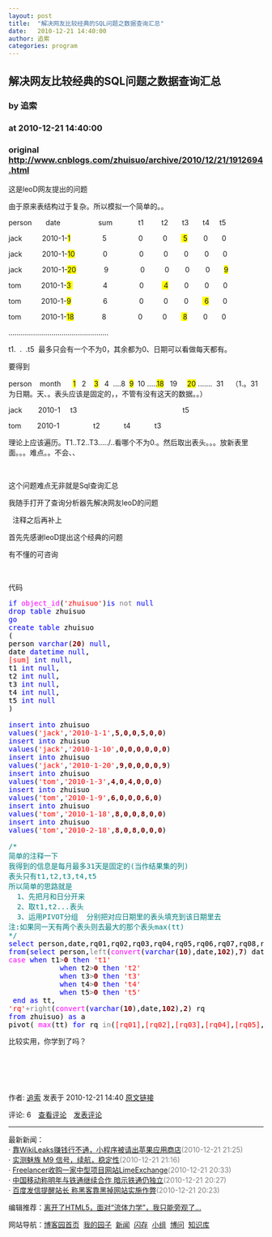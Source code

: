 ```yaml
---
layout: post
title:  "解决网友比较经典的SQL问题之数据查询汇总"
date:   2010-12-21 14:40:00
author: 追索
categories: program
---
```


## 解决网友比较经典的SQL问题之数据查询汇总
### by 追索
### at 2010-12-21 14:40:00
### original <http://www.cnblogs.com/zhuisuo/archive/2010/12/21/1912694.html>

<p><div>
<p>这是leoD网友提出的问题</p>
<p>由于原来表结构过于复杂。所以模拟一个简单的。。</p>
<p>person       date                   sum             t1         t2       t3       t4     t5  </p>
<p>jack          2010-1-<span style="background-color:#ffff00">1</span>                5                0          0       <span style="color:#000000;background-color:#ffff00"> 5</span>        0       0</p>
<p>jack          2010-1-<span style="background-color:#ffff00">10</span>              0                0          0        0        0       0</p>
<p>jack          2010-1-<span style="background-color:#ffff00">20</span>              9                0          0        0        0       <span style="background-color:#ffff00">9</span></p>
<p>tom          2010-1-<span style="background-color:#ffff00">3 </span>               4                0         <span style="background-color:#ffff00"> 4</span>        0        0       0</p>
<p>tom          2010-1-<span style="background-color:#ffff00">9</span>                6                0          0        0       <span style="background-color:#ffff00"> 6</span>       0</p>
<p>tom          2010-1-<span style="background-color:#ffff00">18</span>              8                0          0       <span style="background-color:#ffff00"> 8</span>        0       0</p>
<p>.................................................</p>
<p>t1.  .  .t5  最多只会有一个不为0，其余都为0、日期可以看做每天都有。</p>
<p>要得到</p>
<p>person    month      <span style="background-color:#ffff00">1</span>   2    <span style="background-color:#ffff00">3</span>   4  ....8  <span style="background-color:#ffff00">9</span>  10 .....<span style="background-color:#ffff00">18</span>   19     <span style="background-color:#ffff00">20</span> .......  31    （1.。31为日期。天、。表头应该是固定的，，不管有没有这天的数据。。）</p>
<p>jack        2010-1     t3                                                     t5          </p>
<p>tom        2010-1                 t2            t4            t3</p>
<p>理论上应该遍历。T1..T2..T3...../..看哪个不为0.。然后取出表头。。。放新表里面。。。难点。。不会、、</p>
</div>
<p> </p>
<p>这个问题难点无非就是Sql查询汇总</p>
<p>我随手打开了查询分析器先解决网友leoD的问题</p>
<p>  注释之后再补上</p>
<p>首先先感谢leoD提出这个经典的问题</p>
<p>有不懂的可咨询</p>
<p> </p>
<div><img src="http://images.cnblogs.com/OutliningIndicators/ContractedBlock.gif" alt=""><img src="http://images.cnblogs.com/OutliningIndicators/ExpandedBlockStart.gif" alt=""><span>代码</span>
<div>
<pre><div><span style="color:#0000ff">if</span><span style="color:#000000"> </span><span style="color:#ff00ff">object_id</span><span style="color:#000000">(</span><span style="color:#ff0000">'</span><span style="color:#ff0000">zhuisuo</span><span style="color:#ff0000">'</span><span style="color:#000000">)</span><span style="color:#0000ff">is</span><span style="color:#000000"> </span><span style="color:#808080">not</span><span style="color:#000000"> </span><span style="color:#0000ff">null</span><span style="color:#000000"><br></span><span style="color:#0000ff">drop</span><span style="color:#000000"> </span><span style="color:#0000ff">table</span><span style="color:#000000"> zhuisuo<br></span><span style="color:#0000ff">go</span><span style="color:#000000"><br></span><span style="color:#0000ff">create</span><span style="color:#000000"> </span><span style="color:#0000ff">table</span><span style="color:#000000"> zhuisuo<br>(<br>person </span><span style="color:#0000ff">varchar</span><span style="color:#000000">(</span><span style="color:#800000;font-weight:bold">20</span><span style="color:#000000">) </span><span style="color:#0000ff">null</span><span style="color:#000000">,<br>date </span><span style="color:#0000ff">datetime</span><span style="color:#000000"> </span><span style="color:#0000ff">null</span><span style="color:#000000">,<br></span><span style="color:#ff0000">[</span><span style="color:#ff0000">sum</span><span style="color:#ff0000">]</span><span style="color:#000000"> </span><span style="color:#0000ff">int</span><span style="color:#000000"> </span><span style="color:#0000ff">null</span><span style="color:#000000">,<br>t1 </span><span style="color:#0000ff">int</span><span style="color:#000000"> </span><span style="color:#0000ff">null</span><span style="color:#000000">,<br>t2 </span><span style="color:#0000ff">int</span><span style="color:#000000"> </span><span style="color:#0000ff">null</span><span style="color:#000000">,<br>t3 </span><span style="color:#0000ff">int</span><span style="color:#000000"> </span><span style="color:#0000ff">null</span><span style="color:#000000">,<br>t4 </span><span style="color:#0000ff">int</span><span style="color:#000000"> </span><span style="color:#0000ff">null</span><span style="color:#000000">,<br>t5 </span><span style="color:#0000ff">int</span><span style="color:#000000"> </span><span style="color:#0000ff">null</span><span style="color:#000000"><br>)<br><br></span><span style="color:#0000ff">insert</span><span style="color:#000000"> </span><span style="color:#0000ff">into</span><span style="color:#000000"> zhuisuo<br></span><span style="color:#0000ff">values</span><span style="color:#000000">(</span><span style="color:#ff0000">'</span><span style="color:#ff0000">jack</span><span style="color:#ff0000">'</span><span style="color:#000000">,</span><span style="color:#ff0000">'</span><span style="color:#ff0000">2010-1-1</span><span style="color:#ff0000">'</span><span style="color:#000000">,</span><span style="color:#800000;font-weight:bold">5</span><span style="color:#000000">,</span><span style="color:#800000;font-weight:bold">0</span><span style="color:#000000">,</span><span style="color:#800000;font-weight:bold">0</span><span style="color:#000000">,</span><span style="color:#800000;font-weight:bold">5</span><span style="color:#000000">,</span><span style="color:#800000;font-weight:bold">0</span><span style="color:#000000">,</span><span style="color:#800000;font-weight:bold">0</span><span style="color:#000000">)<br></span><span style="color:#0000ff">insert</span><span style="color:#000000"> </span><span style="color:#0000ff">into</span><span style="color:#000000"> zhuisuo<br></span><span style="color:#0000ff">values</span><span style="color:#000000">(</span><span style="color:#ff0000">'</span><span style="color:#ff0000">jack</span><span style="color:#ff0000">'</span><span style="color:#000000">,</span><span style="color:#ff0000">'</span><span style="color:#ff0000">2010-1-10</span><span style="color:#ff0000">'</span><span style="color:#000000">,</span><span style="color:#800000;font-weight:bold">0</span><span style="color:#000000">,</span><span style="color:#800000;font-weight:bold">0</span><span style="color:#000000">,</span><span style="color:#800000;font-weight:bold">0</span><span style="color:#000000">,</span><span style="color:#800000;font-weight:bold">0</span><span style="color:#000000">,</span><span style="color:#800000;font-weight:bold">0</span><span style="color:#000000">,</span><span style="color:#800000;font-weight:bold">0</span><span style="color:#000000">)<br></span><span style="color:#0000ff">insert</span><span style="color:#000000"> </span><span style="color:#0000ff">into</span><span style="color:#000000"> zhuisuo<br></span><span style="color:#0000ff">values</span><span style="color:#000000">(</span><span style="color:#ff0000">'</span><span style="color:#ff0000">jack</span><span style="color:#ff0000">'</span><span style="color:#000000">,</span><span style="color:#ff0000">'</span><span style="color:#ff0000">2010-1-20</span><span style="color:#ff0000">'</span><span style="color:#000000">,</span><span style="color:#800000;font-weight:bold">9</span><span style="color:#000000">,</span><span style="color:#800000;font-weight:bold">0</span><span style="color:#000000">,</span><span style="color:#800000;font-weight:bold">0</span><span style="color:#000000">,</span><span style="color:#800000;font-weight:bold">0</span><span style="color:#000000">,</span><span style="color:#800000;font-weight:bold">0</span><span style="color:#000000">,</span><span style="color:#800000;font-weight:bold">9</span><span style="color:#000000">)<br></span><span style="color:#0000ff">insert</span><span style="color:#000000"> </span><span style="color:#0000ff">into</span><span style="color:#000000"> zhuisuo<br></span><span style="color:#0000ff">values</span><span style="color:#000000">(</span><span style="color:#ff0000">'</span><span style="color:#ff0000">tom</span><span style="color:#ff0000">'</span><span style="color:#000000">,</span><span style="color:#ff0000">'</span><span style="color:#ff0000">2010-1-3</span><span style="color:#ff0000">'</span><span style="color:#000000">,</span><span style="color:#800000;font-weight:bold">4</span><span style="color:#000000">,</span><span style="color:#800000;font-weight:bold">0</span><span style="color:#000000">,</span><span style="color:#800000;font-weight:bold">4</span><span style="color:#000000">,</span><span style="color:#800000;font-weight:bold">0</span><span style="color:#000000">,</span><span style="color:#800000;font-weight:bold">0</span><span style="color:#000000">,</span><span style="color:#800000;font-weight:bold">0</span><span style="color:#000000">)<br></span><span style="color:#0000ff">insert</span><span style="color:#000000"> </span><span style="color:#0000ff">into</span><span style="color:#000000"> zhuisuo<br></span><span style="color:#0000ff">values</span><span style="color:#000000">(</span><span style="color:#ff0000">'</span><span style="color:#ff0000">tom</span><span style="color:#ff0000">'</span><span style="color:#000000">,</span><span style="color:#ff0000">'</span><span style="color:#ff0000">2010-1-9</span><span style="color:#ff0000">'</span><span style="color:#000000">,</span><span style="color:#800000;font-weight:bold">6</span><span style="color:#000000">,</span><span style="color:#800000;font-weight:bold">0</span><span style="color:#000000">,</span><span style="color:#800000;font-weight:bold">0</span><span style="color:#000000">,</span><span style="color:#800000;font-weight:bold">0</span><span style="color:#000000">,</span><span style="color:#800000;font-weight:bold">6</span><span style="color:#000000">,</span><span style="color:#800000;font-weight:bold">0</span><span style="color:#000000">)<br></span><span style="color:#0000ff">insert</span><span style="color:#000000"> </span><span style="color:#0000ff">into</span><span style="color:#000000"> zhuisuo<br></span><span style="color:#0000ff">values</span><span style="color:#000000">(</span><span style="color:#ff0000">'</span><span style="color:#ff0000">tom</span><span style="color:#ff0000">'</span><span style="color:#000000">,</span><span style="color:#ff0000">'</span><span style="color:#ff0000">2010-1-18</span><span style="color:#ff0000">'</span><span style="color:#000000">,</span><span style="color:#800000;font-weight:bold">8</span><span style="color:#000000">,</span><span style="color:#800000;font-weight:bold">0</span><span style="color:#000000">,</span><span style="color:#800000;font-weight:bold">0</span><span style="color:#000000">,</span><span style="color:#800000;font-weight:bold">8</span><span style="color:#000000">,</span><span style="color:#800000;font-weight:bold">0</span><span style="color:#000000">,</span><span style="color:#800000;font-weight:bold">0</span><span style="color:#000000">)<br></span><span style="color:#0000ff">insert</span><span style="color:#000000"> </span><span style="color:#0000ff">into</span><span style="color:#000000"> zhuisuo<br></span><span style="color:#0000ff">values</span><span style="color:#000000">(</span><span style="color:#ff0000">'</span><span style="color:#ff0000">tom</span><span style="color:#ff0000">'</span><span style="color:#000000">,</span><span style="color:#ff0000">'</span><span style="color:#ff0000">2010-2-18</span><span style="color:#ff0000">'</span><span style="color:#000000">,</span><span style="color:#800000;font-weight:bold">8</span><span style="color:#000000">,</span><span style="color:#800000;font-weight:bold">0</span><span style="color:#000000">,</span><span style="color:#800000;font-weight:bold">8</span><span style="color:#000000">,</span><span style="color:#800000;font-weight:bold">0</span><span style="color:#000000">,</span><span style="color:#800000;font-weight:bold">0</span><span style="color:#000000">,</span><span style="color:#800000;font-weight:bold">0</span><span style="color:#000000">)<br><br></span><span style="color:#008080">/*</span><span style="color:#008080"><br>简单的注释一下<br>我得到的信息是每月最多31天是固定的(当作结果集的列)<br>表头只有t1,t2,t3,t4,t5<br>所以简单的思路就是<br>  1、先把月和日分开来<br>  2、取t1,t2...表头<br>  3、运用PIVOT分组  分别把对应日期里的表头填充到该日期里去<br>注:如果同一天有两个表头则去最大的那个表头max(tt)<br></span><span style="color:#008080">*/</span><span style="color:#000000"><br></span><span style="color:#0000ff">select</span><span style="color:#000000"> person,date,rq01,rq02,rq03,rq04,rq05,rq06,rq07,rq08,rq09,rq10,rq11,rq12,rq13,rq14,rq15,rq16,rq17,rq18,rq19,rq20,rq21,rq22,rq23,rq24,rq25,rq26,rq27,rq28,rq29,rq30,rq31 <br></span><span style="color:#0000ff">from</span><span style="color:#000000">(</span><span style="color:#0000ff">select</span><span style="color:#000000"> person,</span><span style="color:#808080">left</span><span style="color:#000000">(</span><span style="color:#ff00ff">convert</span><span style="color:#000000">(</span><span style="color:#0000ff">varchar</span><span style="color:#000000">(</span><span style="color:#800000;font-weight:bold">10</span><span style="color:#000000">),date,</span><span style="color:#800000;font-weight:bold">102</span><span style="color:#000000">),</span><span style="color:#800000;font-weight:bold">7</span><span style="color:#000000">) date,<br></span><span style="color:#ff00ff">case</span><span style="color:#000000"> </span><span style="color:#0000ff">when</span><span style="color:#000000"> t1</span><span style="color:#808080">&gt;</span><span style="color:#800000;font-weight:bold">0</span><span style="color:#000000"> </span><span style="color:#0000ff">then</span><span style="color:#000000"> </span><span style="color:#ff0000">'</span><span style="color:#ff0000">t1</span><span style="color:#ff0000">'</span><span style="color:#000000"> <br>            </span><span style="color:#0000ff">when</span><span style="color:#000000"> t2</span><span style="color:#808080">&gt;</span><span style="color:#800000;font-weight:bold">0</span><span style="color:#000000"> </span><span style="color:#0000ff">then</span><span style="color:#000000"> </span><span style="color:#ff0000">'</span><span style="color:#ff0000">t2</span><span style="color:#ff0000">'</span><span style="color:#000000"><br>            </span><span style="color:#0000ff">when</span><span style="color:#000000"> t3</span><span style="color:#808080">&gt;</span><span style="color:#800000;font-weight:bold">0</span><span style="color:#000000"> </span><span style="color:#0000ff">then</span><span style="color:#000000"> </span><span style="color:#ff0000">'</span><span style="color:#ff0000">t3</span><span style="color:#ff0000">'</span><span style="color:#000000"><br>            </span><span style="color:#0000ff">when</span><span style="color:#000000"> t4</span><span style="color:#808080">&gt;</span><span style="color:#800000;font-weight:bold">0</span><span style="color:#000000"> </span><span style="color:#0000ff">then</span><span style="color:#000000"> </span><span style="color:#ff0000">'</span><span style="color:#ff0000">t4</span><span style="color:#ff0000">'</span><span style="color:#000000"><br>            </span><span style="color:#0000ff">when</span><span style="color:#000000"> t5</span><span style="color:#808080">&gt;</span><span style="color:#800000;font-weight:bold">0</span><span style="color:#000000"> </span><span style="color:#0000ff">then</span><span style="color:#000000"> </span><span style="color:#ff0000">'</span><span style="color:#ff0000">t5</span><span style="color:#ff0000">'</span><span style="color:#000000"><br> </span><span style="color:#0000ff">end</span><span style="color:#000000"> </span><span style="color:#0000ff">as</span><span style="color:#000000"> tt,<br></span><span style="color:#ff0000">'</span><span style="color:#ff0000">rq</span><span style="color:#ff0000">'</span><span style="color:#808080">+right</span><span style="color:#000000">(</span><span style="color:#ff00ff">convert</span><span style="color:#000000">(</span><span style="color:#0000ff">varchar</span><span style="color:#000000">(</span><span style="color:#800000;font-weight:bold">10</span><span style="color:#000000">),date,</span><span style="color:#800000;font-weight:bold">102</span><span style="color:#000000">),</span><span style="color:#800000;font-weight:bold">2</span><span style="color:#000000">) rq<br></span><span style="color:#0000ff">from</span><span style="color:#000000"> zhuisuo) </span><span style="color:#0000ff">as</span><span style="color:#000000"> a<br>pivot( </span><span style="color:#ff00ff">max</span><span style="color:#000000">(tt) </span><span style="color:#0000ff">for</span><span style="color:#000000"> rq </span><span style="color:#808080">in</span><span style="color:#000000">(</span><span style="color:#ff0000">[</span><span style="color:#ff0000">rq01</span><span style="color:#ff0000">]</span><span style="color:#000000">,</span><span style="color:#ff0000">[</span><span style="color:#ff0000">rq02</span><span style="color:#ff0000">]</span><span style="color:#000000">,</span><span style="color:#ff0000">[</span><span style="color:#ff0000">rq03</span><span style="color:#ff0000">]</span><span style="color:#000000">,</span><span style="color:#ff0000">[</span><span style="color:#ff0000">rq04</span><span style="color:#ff0000">]</span><span style="color:#000000">,</span><span style="color:#ff0000">[</span><span style="color:#ff0000">rq05</span><span style="color:#ff0000">]</span><span style="color:#000000">,</span><span style="color:#ff0000">[</span><span style="color:#ff0000">rq06</span><span style="color:#ff0000">]</span><span style="color:#000000">,</span><span style="color:#ff0000">[</span><span style="color:#ff0000">rq07</span><span style="color:#ff0000">]</span><span style="color:#000000">,</span><span style="color:#ff0000">[</span><span style="color:#ff0000">rq08</span><span style="color:#ff0000">]</span><span style="color:#000000">,</span><span style="color:#ff0000">[</span><span style="color:#ff0000">rq09</span><span style="color:#ff0000">]</span><span style="color:#000000">,</span><span style="color:#ff0000">[</span><span style="color:#ff0000">rq10</span><span style="color:#ff0000">]</span><span style="color:#000000">,</span><span style="color:#ff0000">[</span><span style="color:#ff0000">rq11</span><span style="color:#ff0000">]</span><span style="color:#000000">,</span><span style="color:#ff0000">[</span><span style="color:#ff0000">rq12</span><span style="color:#ff0000">]</span><span style="color:#000000">,</span><span style="color:#ff0000">[</span><span style="color:#ff0000">rq13</span><span style="color:#ff0000">]</span><span style="color:#000000">,</span><span style="color:#ff0000">[</span><span style="color:#ff0000">rq14</span><span style="color:#ff0000">]</span><span style="color:#000000">,</span><span style="color:#ff0000">[</span><span style="color:#ff0000">rq15</span><span style="color:#ff0000">]</span><span style="color:#000000">,</span><span style="color:#ff0000">[</span><span style="color:#ff0000">rq16</span><span style="color:#ff0000">]</span><span style="color:#000000">,</span><span style="color:#ff0000">[</span><span style="color:#ff0000">rq17</span><span style="color:#ff0000">]</span><span style="color:#000000">,</span><span style="color:#ff0000">[</span><span style="color:#ff0000">rq18</span><span style="color:#ff0000">]</span><span style="color:#000000">,</span><span style="color:#ff0000">[</span><span style="color:#ff0000">rq19</span><span style="color:#ff0000">]</span><span style="color:#000000">,</span><span style="color:#ff0000">[</span><span style="color:#ff0000">rq20</span><span style="color:#ff0000">]</span><span style="color:#000000">,</span><span style="color:#ff0000">[</span><span style="color:#ff0000">rq21</span><span style="color:#ff0000">]</span><span style="color:#000000">,</span><span style="color:#ff0000">[</span><span style="color:#ff0000">rq22</span><span style="color:#ff0000">]</span><span style="color:#000000">,</span><span style="color:#ff0000">[</span><span style="color:#ff0000">rq23</span><span style="color:#ff0000">]</span><span style="color:#000000">,</span><span style="color:#ff0000">[</span><span style="color:#ff0000">rq24</span><span style="color:#ff0000">]</span><span style="color:#000000">,</span><span style="color:#ff0000">[</span><span style="color:#ff0000">rq25</span><span style="color:#ff0000">]</span><span style="color:#000000">,</span><span style="color:#ff0000">[</span><span style="color:#ff0000">rq26</span><span style="color:#ff0000">]</span><span style="color:#000000">,</span><span style="color:#ff0000">[</span><span style="color:#ff0000">rq27</span><span style="color:#ff0000">]</span><span style="color:#000000">,</span><span style="color:#ff0000">[</span><span style="color:#ff0000">rq28</span><span style="color:#ff0000">]</span><span style="color:#000000">,</span><span style="color:#ff0000">[</span><span style="color:#ff0000">rq29</span><span style="color:#ff0000">]</span><span style="color:#000000">,</span><span style="color:#ff0000">[</span><span style="color:#ff0000">rq30</span><span style="color:#ff0000">]</span><span style="color:#000000">,</span><span style="color:#ff0000">[</span><span style="color:#ff0000">rq31</span><span style="color:#ff0000">]</span><span style="color:#000000">)) </span><span style="color:#0000ff">as</span><span style="color:#000000"> b</span></div></pre>
</div>
</div>
<p>比较实用，你学到了吗？</p>
<p> </p>
<p> </p><img src="http://www.cnblogs.com/zhuisuo/aggbug/1912694.html?type=1" width="1" height="1" alt=""><p>作者: <a href="http://www.cnblogs.com/zhuisuo/">追索</a> 发表于 2010-12-21 14:40 <a href="http://www.cnblogs.com/zhuisuo/archive/2010/12/21/1912694.html">原文链接</a></p><p>评论: 6　<a href="http://www.cnblogs.com/zhuisuo/archive/2010/12/21/1912694.html#pagedcomment">查看评论</a>　<a href="http://www.cnblogs.com/zhuisuo/archive/2010/12/21/1912694.html#commentform">发表评论</a></p><hr><p>最新新闻：<br>· <a href="http://news.cnblogs.com/n/85348/">靠WikiLeaks赚钱行不通，小程序被请出苹果应用商店</a><span style="color:gray">(2010-12-21 21:25)</span><br>· <a href="http://news.cnblogs.com/n/85347/">实测魅族 M9 信号，续航，稳定性</a><span style="color:gray">(2010-12-21 21:16)</span><br>· <a href="http://news.cnblogs.com/n/85344/">Freelancer收购一家中型项目网站LimeExchange</a><span style="color:gray">(2010-12-21 20:33)</span><br>· <a href="http://news.cnblogs.com/n/85345/">中国移动称明年与铁通继续合作 暗示铁通仍独立</a><span style="color:gray">(2010-12-21 20:27)</span><br>· <a href="http://news.cnblogs.com/n/85343/">百度发信提醒站长 称黑客靠黑掉网站实施作弊</a><span style="color:gray">(2010-12-21 20:23)</span><br></p><p>编辑推荐：<a href="http://www.cnblogs.com/hongru/archive/2010/12/21/1912820.html">离开了HTML5，面对“流体力学”，我只能旁观了...</a><br></p><p>网站导航：<a href="http://www.cnblogs.com">博客园首页</a>  <a href="http://home.cnblogs.com/">我的园子</a>  <a href="http://news.cnblogs.com">新闻</a>  <a href="http://home.cnblogs.com/ing/">闪存</a>  <a href="http://home.cnblogs.com/group/">小组</a>  <a href="http://space.cnblogs.com/q/">博问</a>  <a href="http://kb.cnblogs.com">知识库</a></p></p>